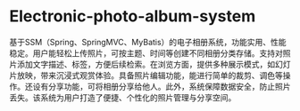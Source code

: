 # Electronic-photo-album-system
基于SSM（Spring、SpringMVC、MyBatis）的电子相册系统，功能实用、性能稳定。用户能轻松上传照片，可按主题、时间等创建不同相册分类存储。支持对照片添加文字描述、标签，方便后续检索。在浏览方面，提供多种展示模式，如幻灯片放映，带来沉浸式观赏体验。具备照片编辑功能，能进行简单的裁剪、调色等操作。还设有分享功能，可将相册分享给他人。此外，系统保障数据安全，防止照片丢失。该系统为用户打造了便捷、个性化的照片管理与分享空间。 
